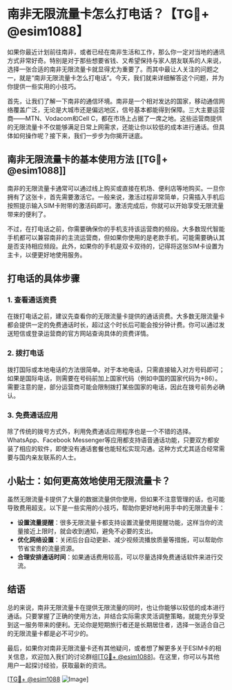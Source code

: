 # 南非无限流量卡怎么打电话？【TG💪+ @esim1088】

如果你最近计划前往南非，或者已经在南非生活和工作，那么你一定对当地的通讯方式非常好奇。特别是对于那些想要省钱、又希望保持与家人朋友联系的人来说，选择一张合适的南非无限流量卡就显得尤为重要了。而其中最让人关注的问题之一，就是“南非无限流量卡怎么打电话”。今天，我们就来详细解答这个问题，并为你提供一些实用的小技巧。

首先，让我们了解一下南非的通信环境。南非是一个相对发达的国家，移动通信网络覆盖广泛，无论是大城市还是偏远地区，信号基本都能得到保障。三大主要运营商——MTN、Vodacom和Cell C，都在市场上占据了一席之地。这些运营商提供的无限流量卡不仅能够满足日常上网需求，还能让你以较低的成本进行通话。但具体如何操作呢？接下来，我们一步步为你揭开谜底。

## 南非无限流量卡的基本使用方法 [[TG💪+ @esim1088]]

南非的无限流量卡通常可以通过线上购买或直接在机场、便利店等地购买。一旦你拥有了这张卡，首先需要激活它。一般来说，激活过程非常简单，只需插入手机后按照提示输入SIM卡附带的激活码即可。激活完成后，你就可以开始享受无限流量带来的便利了。

不过，在打电话之前，你需要确保你的手机支持该运营商的频段。大多数现代智能手机都可以兼容南非的主流运营商，但如果你使用的是老款手机，可能需要确认其是否支持相应频段。此外，如果你的手机是双卡双待的，记得将这张SIM卡设置为主卡，以便更好地使用服务。

## 打电话的具体步骤

### 1. 查看通话资费

在拨打电话之前，建议先查看你的无限流量卡提供的通话资费。大多数无限流量卡都会提供一定的免费通话时长，超过这个时长后可能会按分钟计费。你可以通过发送短信或登录运营商的官方网站查询具体的资费详情。

### 2. 拨打电话

拨打国际或本地电话的方法很简单。对于本地电话，只需直接输入对方号码即可；如果是国际电话，则需要在号码前加上国家代码（例如中国的国家代码为+86）。需要注意的是，部分运营商可能会限制拨打某些国家的电话，因此在拨号前务必确认。

### 3. 免费通话应用

除了传统的拨号方式外，利用免费通话应用程序也是一个不错的选择。WhatsApp、Facebook Messenger等应用都支持语音通话功能，只要双方都安装了相应的软件，即使没有通话套餐也能轻松实现沟通。这种方式尤其适合经常需要与国内亲友联系的人士。

## 小贴士：如何更高效地使用无限流量卡？

虽然无限流量卡提供了大量的数据流量供你使用，但如果不注意管理的话，也可能导致费用超支。以下是一些实用的小技巧，帮助你更好地利用手中的无限流量卡：

- **设置流量提醒**：很多无限流量卡都支持设置流量使用提醒功能，这样当你的流量接近上限时，就会收到通知，避免不必要的支出。
- **优化网络设置**：关闭后台自动更新、减少视频流播放质量等措施，可以帮助你节省宝贵的流量资源。
- **合理安排通话时间**：如果通话费用较高，可以尽量选择免费通话软件来进行交流。

## 结语

总的来说，南非无限流量卡在提供无限流量的同时，也让你能够以较低的成本进行通话。只要掌握了正确的使用方法，并结合实际需求灵活调整策略，就能充分享受到这一服务带来的便利。无论你是短期旅行者还是长期居住者，选择一张适合自己的无限流量卡都是必不可少的。

最后，如果你对南非无限流量卡还有其他疑问，或者想了解更多关于ESIM卡的相关信息，欢迎加入我们的讨论群组[[TG💪+ @esim1088](https://t.me/s/esim1088)]。在这里，你可以与其他用户一起探讨经验，获取最新的资讯。

[[TG💪+ @esim1088](https://t.me/s/esim1088) ![Image](https://i.postimg.cc/4NQfJmqS/Snipaste-2025-05-13-00-14-12.png)]